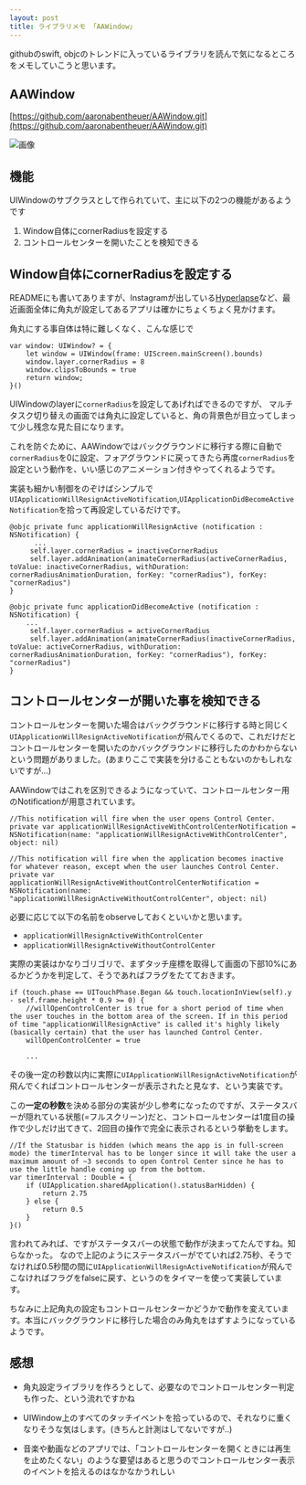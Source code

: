 ```yaml
---
layout: post
title: ライブラリメモ 「AAWindow」
---
```


githubのswift, objcのトレンドに入っているライブラリを読んで気になるところをメモしていこうと思います。


## AAWindow 

[https://github.com/aaronabentheuer/AAWindow.git](https://github.com/aaronabentheuer/AAWindow.git)

![画像](https://raw.githubusercontent.com/aaronabentheuer/AAWindow/master/screencast.gif)


## 機能

UIWindowのサブクラスとして作られていて、主に以下の2つの機能があるようです

1. Window自体にcornerRadiusを設定する
2. コントロールセンターを開いたことを検知できる

## Window自体にcornerRadiusを設定する

READMEにも書いてありますが、Instagramが出している[Hyperlapse](https://itunes.apple.com/jp/app/hyperlapse-from-instagram/id740146917?mt=8)など、最近画面全体に角丸が設定してあるアプリは確かにちょくちょく見かけます。

角丸にする事自体は特に難しくなく、こんな感じで

```
var window: UIWindow? = {
    let window = UIWindow(frame: UIScreen.mainScreen().bounds)
    window.layer.cornerRadius = 8
    window.clipsToBounds = true
    return window;
}()
```

UIWindowのlayerに`cornerRadius`を設定してあげればできるのですが、
マルチタスク切り替えの画面では角丸に設定していると、角の背景色が目立ってしまって少し残念な見た目になります。

これを防ぐために、AAWindowではバックグラウンドに移行する際に自動で`cornerRadius`を0に設定、フォアグラウンドに戻ってきたら再度`cornerRadius`を設定という動作を、いい感じのアニメーション付きやってくれるようです。


実装も細かい制御をのぞけばシンプルで`UIApplicationWillResignActiveNotification`,`UIApplicationDidBecomeActiveNotification`を拾って再設定しているだけです。

```
@objc private func applicationWillResignActive (notification : NSNotification) {
      ...
     self.layer.cornerRadius = inactiveCornerRadius
     self.layer.addAnimation(animateCornerRadius(activeCornerRadius, toValue: inactiveCornerRadius, withDuration: cornerRadiusAnimationDuration, forKey: "cornerRadius"), forKey: "cornerRadius")
}
```

```
@objc private func applicationDidBecomeActive (notification : NSNotification) {
	...
     self.layer.cornerRadius = activeCornerRadius
     self.layer.addAnimation(animateCornerRadius(inactiveCornerRadius, toValue: activeCornerRadius, withDuration: cornerRadiusAnimationDuration, forKey: "cornerRadius"), forKey: "cornerRadius")
}
```

## コントロールセンターが開いた事を検知できる

コントロールセンターを開いた場合はバックグラウンドに移行する時と同じく`UIApplicationWillResignActiveNotification`が飛んでくるので、これだけだとコントロールセンターを開いたのかバックグラウンドに移行したのかわからないという問題がありました。(あまりここで実装を分けることもないのかもしれないですが...)


AAWindowではこれを区別できるようになっていて、コントロールセンター用のNotificationが用意されています。

```
//This notification will fire when the user opens Control Center.
private var applicationWillResignActiveWithControlCenterNotification = NSNotification(name: "applicationWillResignActiveWithControlCenter", object: nil)

//This notification will fire when the application becomes inactive for whatever reason, except when the user launches Control Center.
private var applicationWillResignActiveWithoutControlCenterNotification = NSNotification(name: "applicationWillResignActiveWithoutControlCenter", object: nil)
```

必要に応じて以下の名前をobserveしておくといいかと思います。

+ `applicationWillResignActiveWithControlCenter`
+ `applicationWillResignActiveWithoutControlCenter`



実際の実装はかなりゴリゴリで、まずタッチ座標を取得して画面の下部10%にあるかどうかを判定して、そうであればフラグをたてておきます。


```
if (touch.phase == UITouchPhase.Began && touch.locationInView(self).y - self.frame.height * 0.9 >= 0) {
    //willOpenControlCenter is true for a short period of time when the user touches in the bottom area of the screen. If in this period of time "applicationWillResignActive" is called it's highly likely (basically certain) that the user has launched Control Center.
    willOpenControlCenter = true
                    
    ...
```


その後一定の秒数以内に実際に`UIApplicationWillResignActiveNotification`が飛んでくればコントロールセンターが表示されたと見なす、という実装です。


この**一定の秒数**を決める部分の実装が少し参考になったのですが、ステータスバーが隠れている状態(=フルスクリーン)だと、コントロールセンターは1度目の操作で少しだけ出てきて、2回目の操作で完全に表示されるという挙動をします。

```
//If the Statusbar is hidden (which means the app is in full-screen mode) the timerInterval has to be longer since it will take the user a maximum amount of ~3 seconds to open Control Center since he has to use the little handle coming up from the bottom.
var timerInterval : Double = {
	if (UIApplication.sharedApplication().statusBarHidden) {
		return 2.75
	} else {
		return 0.5
	}
}()
```

言われてみれば、ですがステータスバーの状態で動作が決まってたんですね。知らなかった。
なので上記のようにステータスバーがでていれば2.75秒、そうでなければ0.5秒間の間に`UIApplicationWillResignActiveNotification`が飛んでこなければフラグをfalseに戻す、というのをタイマーを使って実装しています。

ちなみに上記角丸の設定もコントロールセンターかどうかで動作を変えています。本当にバックグラウンドに移行した場合のみ角丸をはずすようになっているようです。

## 感想

+ 角丸設定ライブラリを作ろうとして、必要なのでコントロールセンター判定も作った、という流れですかね

+ UIWindow上のすべてのタッチイベントを拾っているので、それなりに重くなりそうな気はします。(きちんと計測はしてないですが..)

+ 音楽や動画などのアプリでは、「コントロールセンターを開くときには再生を止めたくない」のような要望はあると思うのでコントロールセンター表示のイベントを拾えるのはなかなかうれしい



